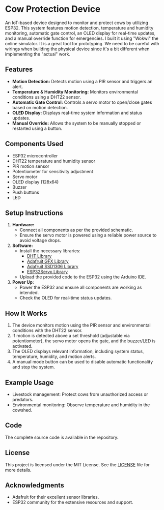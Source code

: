 # Cow Protection Device

An IoT-based device designed to monitor and protect cows by utilizing ESP32. This system features motion detection, temperature and humidity monitoring, automatic gate control, an OLED display for real-time updates, and a manual override function for emergencies. I built it using "Wokwi" the online simulator. It is a great tool for prototyping. We need to be careful with wirings when building the physical device since it's a bit different when implementing the "actual" work. 

## Features   
- **Motion Detection:** Detects motion using a PIR sensor and triggers an alert.
- **Temperature & Humidity Monitoring:** Monitors environmental conditions using a DHT22 sensor.
- **Automatic Gate Control:** Controls a servo motor to open/close gates based on motion detection.   
- **OLED Display:** Displays real-time system information and status updates.
- **Manual Override:** Allows the system to be manually stopped or restarted using a button.
    
## Components Used   
- ESP32 microcontroller   
- DHT22 temperature and humidity sensor   
- PIR motion sensor
- Potentiometer for sensitivity adjustment
- Servo motor
- OLED display (128x64)
- Buzzer
- Push buttons
- LED


## Setup Instructions
1. **Hardware:**
   - Connect all components as per the provided schematic.
   - Ensure the servo motor is powered using a reliable power source to avoid voltage drops.
2. **Software:**
   - Install the necessary libraries:
     - [DHT Library](https://github.com/adafruit/DHT-sensor-library)
     - [Adafruit GFX Library](https://github.com/adafruit/Adafruit-GFX-Library)
     - [Adafruit SSD1306 Library](https://github.com/adafruit/Adafruit_SSD1306)
     - [ESP32Servo Library](https://github.com/madhephaestus/ESP32Servo)
   - Upload the provided code to the ESP32 using the Arduino IDE.
3. **Power Up:**
   - Power the ESP32 and ensure all components are working as intended.
   - Check the OLED for real-time status updates.

## How It Works
1. The device monitors motion using the PIR sensor and environmental conditions with the DHT22 sensor.
2. If motion is detected above a set threshold (adjustable via potentiometer), the servo motor opens the gate, and the buzzer/LED is activated.
3. The OLED displays relevant information, including system status, temperature, humidity, and motion alerts.
4. A manual mode button can be used to disable automatic functionality and stop the system.

## Example Usage
- Livestock management: Protect cows from unauthorized access or predators.
- Environmental monitoring: Observe temperature and humidity in the cowshed.  

## Code
The complete source code is available in the repository. 

## License
This project is licensed under the MIT License. See the [LICENSE](LICENSE) file for more details.   

## Acknowledgments
- Adafruit for their excellent sensor libraries.
- ESP32 community for the extensive resources and support. 

